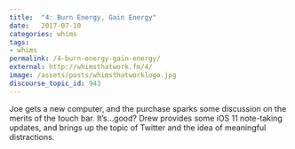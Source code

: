 ```yaml
---
title:  "4: Burn Energy, Gain Energy"
date:   2017-07-10
categories: whims
tags:
- whims
permalink: /4-burn-energy-gain-energy/
external: http://whimsthatwork.fm/4/
image: /assets/posts/whimsthatworklogo.jpg
discourse_topic_id: 943
---
```

Joe gets a new computer, and the purchase sparks some discussion on the merits of the touch bar. It’s…good? Drew provides some iOS 11 note-taking updates, and brings up the topic of Twitter and the idea of meaningful distractions.
<!--more-->